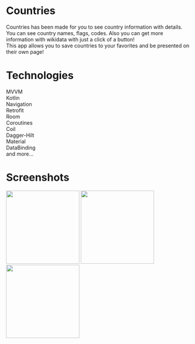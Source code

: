 # Countries

Countries has been made for you to see country information with details. You can see country names, flags, codes. Also you can get more information with wikidata with just a click of a button! \
This app allows you to save countries to your favorites and be presented on their own page!

# Technologies

MVVM \
Kotlin \
Navigation \
Retrofit\
Room\
Coroutines\
Coil\
Dagger-Hilt\
Material\
DataBinding\
and more...

# Screenshots

<img src="https://user-images.githubusercontent.com/79326983/185712821-23c62aa6-068a-4602-b561-f1baef430c9b.png" width="200">     <img src="https://user-images.githubusercontent.com/79326983/185712826-ea1ef6da-b785-4379-9b40-e2efe7ba747e.png" width="200">     <img src="https://user-images.githubusercontent.com/79326983/185712827-f01ded88-c3bb-4dbd-8ae4-62aad2f0fcc4.png" width="200">

